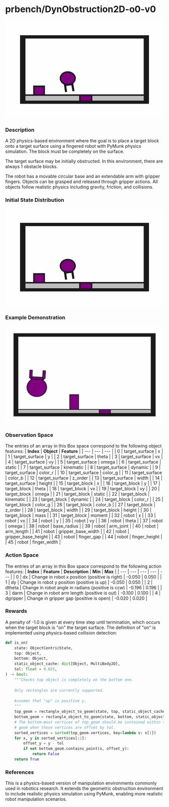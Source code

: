 # prbench/DynObstruction2D-o0-v0
![random action GIF](assets/random_action_gifs/DynObstruction2D-o0.gif)

### Description
A 2D physics-based environment where the goal is to place a target block onto a target surface using a fingered robot with PyMunk physics simulation. The block must be completely on the surface.

The target surface may be initially obstructed. In this environment, there are always 1 obstacle blocks.

The robot has a movable circular base and an extendable arm with gripper fingers. Objects can be grasped and released through gripper actions. All objects follow realistic physics including gravity, friction, and collisions.

### Initial State Distribution
![initial state GIF](assets/initial_state_gifs/DynObstruction2D-o0.gif)

### Example Demonstration
![demo GIF](assets/demo_gifs/DynObstruction2D-o0.gif)

### Observation Space
The entries of an array in this Box space correspond to the following object features:
| **Index** | **Object** | **Feature** |
| --- | --- | --- |
| 0 | target_surface | x |
| 1 | target_surface | y |
| 2 | target_surface | theta |
| 3 | target_surface | vx |
| 4 | target_surface | vy |
| 5 | target_surface | omega |
| 6 | target_surface | static |
| 7 | target_surface | kinematic |
| 8 | target_surface | dynamic |
| 9 | target_surface | color_r |
| 10 | target_surface | color_g |
| 11 | target_surface | color_b |
| 12 | target_surface | z_order |
| 13 | target_surface | width |
| 14 | target_surface | height |
| 15 | target_block | x |
| 16 | target_block | y |
| 17 | target_block | theta |
| 18 | target_block | vx |
| 19 | target_block | vy |
| 20 | target_block | omega |
| 21 | target_block | static |
| 22 | target_block | kinematic |
| 23 | target_block | dynamic |
| 24 | target_block | color_r |
| 25 | target_block | color_g |
| 26 | target_block | color_b |
| 27 | target_block | z_order |
| 28 | target_block | width |
| 29 | target_block | height |
| 30 | target_block | mass |
| 31 | target_block | moment |
| 32 | robot | x |
| 33 | robot | vx |
| 34 | robot | y |
| 35 | robot | vy |
| 36 | robot | theta |
| 37 | robot | omega |
| 38 | robot | base_radius |
| 39 | robot | arm_joint |
| 40 | robot | arm_length |
| 41 | robot | gripper_base_width |
| 42 | robot | gripper_base_height |
| 43 | robot | finger_gap |
| 44 | robot | finger_height |
| 45 | robot | finger_width |


### Action Space
The entries of an array in this Box space correspond to the following action features:
| **Index** | **Feature** | **Description** | **Min** | **Max** |
| --- | --- | --- | --- | --- |
| 0 | dx | Change in robot x position (positive is right) | -0.050 | 0.050 |
| 1 | dy | Change in robot y position (positive is up) | -0.050 | 0.050 |
| 2 | dtheta | Change in robot angle in radians (positive is ccw) | -0.196 | 0.196 |
| 3 | darm | Change in robot arm length (positive is out) | -0.100 | 0.100 |
| 4 | dgripper | Change in gripper gap (positive is open) | -0.020 | 0.020 |


### Rewards
A penalty of -1.0 is given at every time step until termination, which occurs when the target block is "on" the target surface. The definition of "on" is implemented using physics-based collision detection:
```python
def is_on(
    state: ObjectCentricState,
    top: Object,
    bottom: Object,
    static_object_cache: dict[Object, MultiBody2D],
    tol: float = 0.025,
) -> bool:
    """Checks top object is completely on the bottom one.

    Only rectangles are currently supported.

    Assumes that "up" is positive y.
    """
    top_geom = rectangle_object_to_geom(state, top, static_object_cache)
    bottom_geom = rectangle_object_to_geom(state, bottom, static_object_cache)
    # The bottom-most vertices of top_geom should be contained within the bottom
    # geom when those vertices are offset by tol.
    sorted_vertices = sorted(top_geom.vertices, key=lambda v: v[1])
    for x, y in sorted_vertices[:2]:
        offset_y = y - tol
        if not bottom_geom.contains_point(x, offset_y):
            return False
    return True
```


### References
This is a physics-based version of manipulation environments commonly used in robotics research. It extends the geometric obstruction environment to include realistic physics simulation using PyMunk, enabling more realistic robot manipulation scenarios.
